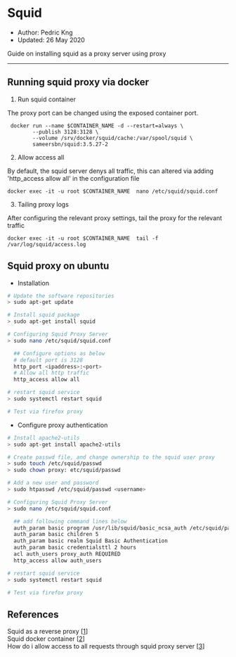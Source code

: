 # Squid
* Author:   Pedric Kng  
* Updated:  26 May 2020

Guide on installing squid as a proxy server using proxy

***

## Running squid proxy via docker

1. Run squid container

The proxy port can be changed using the exposed container port.
```docker
 docker run --name $CONTAINER_NAME -d --restart=always \
        --publish 3128:3128 \
        --volume /srv/docker/squid/cache:/var/spool/squid \
        sameersbn/squid:3.5.27-2
```

2. Allow access all

By default, the squid server denys all traffic, this can altered via adding 'http_access allow all' in the configuration file
```docker
docker exec -it -u root $CONTAINER_NAME  nano /etc/squid/squid.conf
```

3. Tailing proxy logs

After configuring the relevant proxy settings, tail the proxy for the relevant traffic

```docker
docker exec -it -u root $CONTAINER_NAME  tail -f /var/log/squid/access.log
```


## Squid proxy on ubuntu

- Installation
```bash
# Update the software repositories
> sudo apt-get update

# Install squid package
> sudo apt-get install squid

# Configuring Squid Proxy Server
> sudo nano /etc/squid/squid.conf

  ## Configure options as below
  # default port is 3128
  http_port <ipaddress>:<port>
  # Allow all http traffic
  http_access allow all

# restart squid service
> sudo systemctl restart squid

# Test via firefox proxy 

```

- Configure proxy authentication
```bash
# Install apache2-utils
> sudo apt-get install apache2-utils

# Create passwd file, and change ownership to the squid user proxy
> sudo touch /etc/squid/passwd
> sudo chown proxy: etc/squid/passwd

# Add a new user and password
> sudo htpasswd /etc/squid/passwd <username>

# Configuring Squid Proxy Server
> sudo nano /etc/squid/squid.conf

  ## add following command lines below
  auth_param basic program /usr/lib/squid/basic_ncsa_auth /etc/squid/passwd
  auth_param basic children 5
  auth_param basic realm Squid Basic Authentication
  auth_param basic credentialsttl 2 hours
  acl auth_users proxy_auth REQUIRED
  http_access allow auth_users

# restart squid service
> sudo systemctl restart squid

# Test via firefox proxy 

```

## References
Squid as a reverse proxy [[1]]  
Squid docker container [[2]]  
How do i allow access to all requests through squid proxy server [[3]]  

[1]:http://derpturkey.com/squid-as-a-reverse-proxy/ "Squid as a reverse proxy"
[2]:https://hub.docker.com/r/sameersbn/squid/ "Squid docker container"
[3]:https://stackoverflow.com/questions/42901716/how-do-i-allow-access-to-all-requests-through-squid-proxy-server "How do i allow access to all requests through squid proxy server"  
[4]:https://phoenixnap.com/kb/setup-install-squid-proxy-server-ubuntu "Setup install squid proxy on Ubuntu"